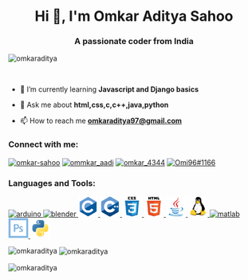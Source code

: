 <h1 align="center">Hi 👋, I'm Omkar Aditya Sahoo</h1>
<h3 align="center">A passionate coder from India</h3>

<p align="left"> <img src="https://komarev.com/ghpvc/?username=omkaraditya&label=Profile%20views&color=0e75b6&style=flat" alt="omkaraditya" /> </p>

<p align="left"> <a href="https://twitter.com/" target="blank"><img src="https://img.shields.io/twitter/follow/?logo=twitter&style=for-the-badge" alt="" /></a> </p>

- 🌱 I’m currently learning **Javascript and Django basics**

- 💬 Ask me about **html,css,c,c++,java,python**

- 📫 How to reach me **omkaraditya97@gmail.com**

<h3 align="left">Connect with me:</h3>
<p align="left">
<a href="https://linkedin.com/in/omkar-sahoo" target="blank"><img align="center" src="https://raw.githubusercontent.com/rahuldkjain/github-profile-readme-generator/master/src/images/icons/Social/linked-in-alt.svg" alt="omkar-sahoo" height="30" width="40" /></a>
<a href="https://instagram.com/ommkar_aadi" target="blank"><img align="center" src="https://raw.githubusercontent.com/rahuldkjain/github-profile-readme-generator/master/src/images/icons/Social/instagram.svg" alt="ommkar_aadi" height="30" width="40" /></a>
<a href="https://www.codechef.com/users/omkar_4344" target="blank"><img align="center" src="https://cdn.jsdelivr.net/npm/simple-icons@3.1.0/icons/codechef.svg" alt="omkar_4344" height="30" width="40" /></a>
<a href="https://discord.gg/Omi96#1166" target="blank"><img align="center" src="https://raw.githubusercontent.com/rahuldkjain/github-profile-readme-generator/master/src/images/icons/Social/discord.svg" alt="Omi96#1166" height="30" width="40" /></a>
</p>

<h3 align="left">Languages and Tools:</h3>
<p align="left"> <a href="https://www.arduino.cc/" target="_blank" rel="noreferrer"> <img src="https://cdn.worldvectorlogo.com/logos/arduino-1.svg" alt="arduino" width="40" height="40"/> </a> <a href="https://www.blender.org/" target="_blank" rel="noreferrer"> <img src="https://download.blender.org/branding/community/blender_community_badge_white.svg" alt="blender" width="40" height="40"/> </a> <a href="https://www.cprogramming.com/" target="_blank" rel="noreferrer"> <img src="https://raw.githubusercontent.com/devicons/devicon/master/icons/c/c-original.svg" alt="c" width="40" height="40"/> </a> <a href="https://www.w3schools.com/cpp/" target="_blank" rel="noreferrer"> <img src="https://raw.githubusercontent.com/devicons/devicon/master/icons/cplusplus/cplusplus-original.svg" alt="cplusplus" width="40" height="40"/> </a> <a href="https://www.w3schools.com/css/" target="_blank" rel="noreferrer"> <img src="https://raw.githubusercontent.com/devicons/devicon/master/icons/css3/css3-original-wordmark.svg" alt="css3" width="40" height="40"/> </a> <a href="https://www.w3.org/html/" target="_blank" rel="noreferrer"> <img src="https://raw.githubusercontent.com/devicons/devicon/master/icons/html5/html5-original-wordmark.svg" alt="html5" width="40" height="40"/> </a> <a href="https://www.java.com" target="_blank" rel="noreferrer"> <img src="https://raw.githubusercontent.com/devicons/devicon/master/icons/java/java-original.svg" alt="java" width="40" height="40"/> </a> <a href="https://www.linux.org/" target="_blank" rel="noreferrer"> <img src="https://raw.githubusercontent.com/devicons/devicon/master/icons/linux/linux-original.svg" alt="linux" width="40" height="40"/> </a> <a href="https://www.mathworks.com/" target="_blank" rel="noreferrer"> <img src="https://upload.wikimedia.org/wikipedia/commons/2/21/Matlab_Logo.png" alt="matlab" width="40" height="40"/> </a> <a href="https://www.photoshop.com/en" target="_blank" rel="noreferrer"> <img src="https://raw.githubusercontent.com/devicons/devicon/master/icons/photoshop/photoshop-line.svg" alt="photoshop" width="40" height="40"/> </a> <a href="https://www.python.org" target="_blank" rel="noreferrer"> <img src="https://raw.githubusercontent.com/devicons/devicon/master/icons/python/python-original.svg" alt="python" width="40" height="40"/> </a> </p>

<p><img align="left" src="https://github-readme-stats.vercel.app/api/top-langs?username=omkaraditya&show_icons=true&locale=en&layout=compact" alt="omkaraditya" /></p>

<p>&nbsp;<img align="center" src="https://github-readme-stats.vercel.app/api?username=omkaraditya&show_icons=true&locale=en" alt="omkaraditya" /></p>

<p><img align="center" src="https://github-readme-streak-stats.herokuapp.com/?user=omkaraditya&" alt="omkaraditya" /></p>
